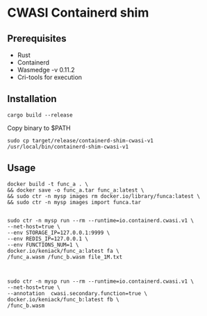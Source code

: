 # CWASI Containerd shim


## Prerequisites

* Rust 
* Containerd 
* Wasmedge -v 0.11.2
* Cri-tools for execution

## Installation
```
cargo build --release
```

Copy binary to $PATH
```
sudo cp target/release/containerd-shim-cwasi-v1 /usr/local/bin/containerd-shim-cwasi-v1
```

## Usage


```
docker build -t func_a . \ 
&& docker save -o func_a.tar func_a:latest \
&& sudo ctr -n mysp images rm docker.io/library/funca:latest \
&& sudo ctr -n mysp images import funca.tar


sudo ctr -n mysp run --rm --runtime=io.containerd.cwasi.v1 \
--net-host=true \
--env STORAGE_IP=127.0.0.1:9999 \
--env REDIS_IP=127.0.0.1 \
--env FUNCTIONS_NUM=1 \
docker.io/keniack/func_a:latest fa \
/func_a.wasm /func_b.wasm file_1M.txt



sudo ctr -n mysp run --rm --runtime=io.containerd.cwasi.v1 \
--net-host=true \
--annotation  cwasi.secondary.function=true \
docker.io/keniack/func_b:latest fb \
/func_b.wasm

```

